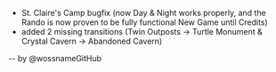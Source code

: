 - St. Claire's Camp bugfix (now Day & Night works properly, and the Rando is now proven to be fully functional New Game until Credits)
- added 2 missing transitions (Twin Outposts -> Turtle Monument & Crystal Cavern -> Abandoned Cavern)

-- by @wossnameGitHub
